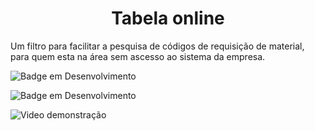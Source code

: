 <h1 align="center"> Tabela online </h1>

Um filtro para facilitar a pesquisa de códigos de requisição de material, para quem esta na área sem ascesso ao sistema da empresa.



 ![Badge em Desenvolvimento](http://img.shields.io/static/v1?label=STATUS&message=EM%20DESENVOLVIMENTO&color=GREEN&style=for-the-badge)

 ![Badge em Desenvolvimento](http://img.shields.io/static/v1?label=STATUS&message=V1.0.1&color=BLUE&style=for-the-badge)
 
 ![Video demonstração](https://github.com/Fabricio26/manutencaoisoblock/blob/main/M%C3%ADdia1%20(video-converter.com).gif)
